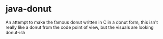 # java-donut
An attempt to make the famous donut written in C  in a donut form, this isn't really like a donut from the code point of view, but the visuals are looking donut-ish
